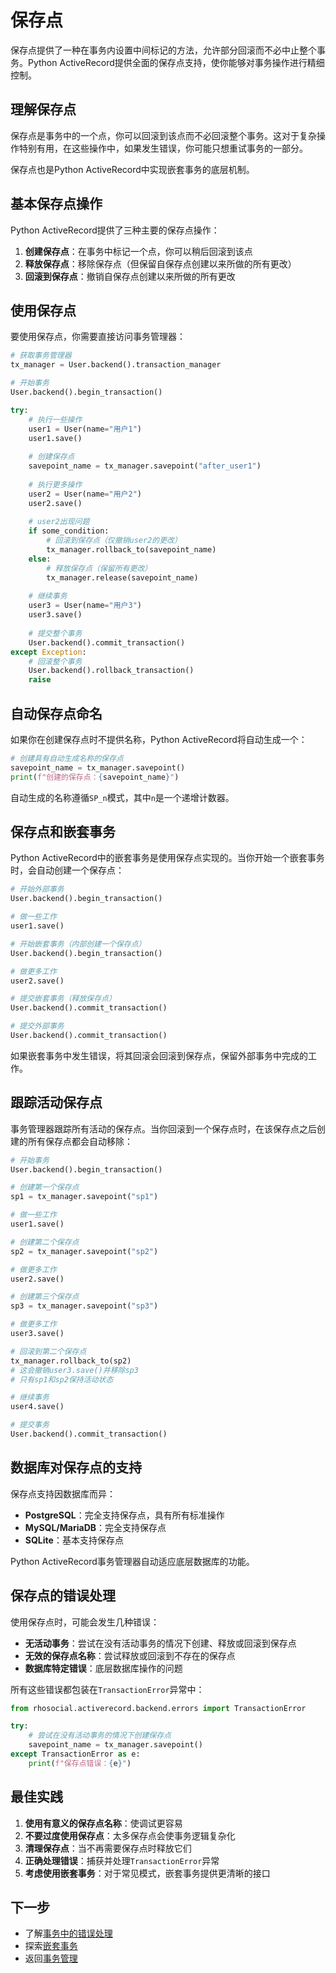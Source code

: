 # 保存点

保存点提供了一种在事务内设置中间标记的方法，允许部分回滚而不必中止整个事务。Python ActiveRecord提供全面的保存点支持，使你能够对事务操作进行精细控制。

## 理解保存点

保存点是事务中的一个点，你可以回滚到该点而不必回滚整个事务。这对于复杂操作特别有用，在这些操作中，如果发生错误，你可能只想重试事务的一部分。

保存点也是Python ActiveRecord中实现嵌套事务的底层机制。

## 基本保存点操作

Python ActiveRecord提供了三种主要的保存点操作：

1. **创建保存点**：在事务中标记一个点，你可以稍后回滚到该点
2. **释放保存点**：移除保存点（但保留自保存点创建以来所做的所有更改）
3. **回滚到保存点**：撤销自保存点创建以来所做的所有更改

## 使用保存点

要使用保存点，你需要直接访问事务管理器：

```python
# 获取事务管理器
tx_manager = User.backend().transaction_manager

# 开始事务
User.backend().begin_transaction()

try:
    # 执行一些操作
    user1 = User(name="用户1")
    user1.save()
    
    # 创建保存点
    savepoint_name = tx_manager.savepoint("after_user1")
    
    # 执行更多操作
    user2 = User(name="用户2")
    user2.save()
    
    # user2出现问题
    if some_condition:
        # 回滚到保存点（仅撤销user2的更改）
        tx_manager.rollback_to(savepoint_name)
    else:
        # 释放保存点（保留所有更改）
        tx_manager.release(savepoint_name)
    
    # 继续事务
    user3 = User(name="用户3")
    user3.save()
    
    # 提交整个事务
    User.backend().commit_transaction()
except Exception:
    # 回滚整个事务
    User.backend().rollback_transaction()
    raise
```

## 自动保存点命名

如果你在创建保存点时不提供名称，Python ActiveRecord将自动生成一个：

```python
# 创建具有自动生成名称的保存点
savepoint_name = tx_manager.savepoint()
print(f"创建的保存点：{savepoint_name}")
```

自动生成的名称遵循`SP_n`模式，其中`n`是一个递增计数器。

## 保存点和嵌套事务

Python ActiveRecord中的嵌套事务是使用保存点实现的。当你开始一个嵌套事务时，会自动创建一个保存点：

```python
# 开始外部事务
User.backend().begin_transaction()

# 做一些工作
user1.save()

# 开始嵌套事务（内部创建一个保存点）
User.backend().begin_transaction()

# 做更多工作
user2.save()

# 提交嵌套事务（释放保存点）
User.backend().commit_transaction()

# 提交外部事务
User.backend().commit_transaction()
```

如果嵌套事务中发生错误，将其回滚会回滚到保存点，保留外部事务中完成的工作。

## 跟踪活动保存点

事务管理器跟踪所有活动的保存点。当你回滚到一个保存点时，在该保存点之后创建的所有保存点都会自动移除：

```python
# 开始事务
User.backend().begin_transaction()

# 创建第一个保存点
sp1 = tx_manager.savepoint("sp1")

# 做一些工作
user1.save()

# 创建第二个保存点
sp2 = tx_manager.savepoint("sp2")

# 做更多工作
user2.save()

# 创建第三个保存点
sp3 = tx_manager.savepoint("sp3")

# 做更多工作
user3.save()

# 回滚到第二个保存点
tx_manager.rollback_to(sp2)
# 这会撤销user3.save()并移除sp3
# 只有sp1和sp2保持活动状态

# 继续事务
user4.save()

# 提交事务
User.backend().commit_transaction()
```

## 数据库对保存点的支持

保存点支持因数据库而异：

- **PostgreSQL**：完全支持保存点，具有所有标准操作
- **MySQL/MariaDB**：完全支持保存点
- **SQLite**：基本支持保存点

Python ActiveRecord事务管理器自动适应底层数据库的功能。

## 保存点的错误处理

使用保存点时，可能会发生几种错误：

- **无活动事务**：尝试在没有活动事务的情况下创建、释放或回滚到保存点
- **无效的保存点名称**：尝试释放或回滚到不存在的保存点
- **数据库特定错误**：底层数据库操作的问题

所有这些错误都包装在`TransactionError`异常中：

```python
from rhosocial.activerecord.backend.errors import TransactionError

try:
    # 尝试在没有活动事务的情况下创建保存点
    savepoint_name = tx_manager.savepoint()
except TransactionError as e:
    print(f"保存点错误：{e}")
```

## 最佳实践

1. **使用有意义的保存点名称**：使调试更容易
2. **不要过度使用保存点**：太多保存点会使事务逻辑复杂化
3. **清理保存点**：当不再需要保存点时释放它们
4. **正确处理错误**：捕获并处理`TransactionError`异常
5. **考虑使用嵌套事务**：对于常见模式，嵌套事务提供更清晰的接口

## 下一步

- 了解[事务中的错误处理](error_handling_in_transactions.md)
- 探索[嵌套事务](nested_transactions.md)
- 返回[事务管理](transaction_management.md)